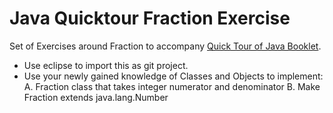 # Java Quicktour Fraction Exercise
Set of Exercises around Fraction to accompany [Quick Tour of Java Booklet](https://bit.ly/javatourbook).

* Use eclipse to import this as git project.
* Use your newly gained knowledge of Classes and Objects to implement:
  A. Fraction class that takes integer numerator and denominator
  B. Make Fraction extends java.lang.Number
